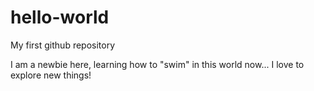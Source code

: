 # hello-world
My first github repository

I am a newbie here, learning how to "swim" in this world now...
I love to explore new things!
